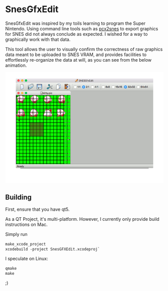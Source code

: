 # SnesGfxEdit

SnesGfxEdit was inspired by my toils learning to program the Super Nintendo. Using command line tools such as [pcx2snes](https://github.com/bazzinotti/pcx2snes) to export graphics for SNES did not always conclude as expected. I wished for a way to graphically work with that data.

This tool allows the user to visually confirm the correctness of raw graphics data meant to be uploaded to SNES VRAM, and provides facilities to effortlessly re-organize the data at will, as you can see from the below animation.

![UI image](pics/snesgfxedit.gif)

## Building

First, ensure that you have qt5.

As a QT Project, it's multi-platform. However, I currently only provide build instructions on Mac.

Simply run

```
make_xcode_project
xcodebuild -project SnesGFXEdit.xcodeproj`
```

I speculate on Linux:

```
qmake
make
```

;)
